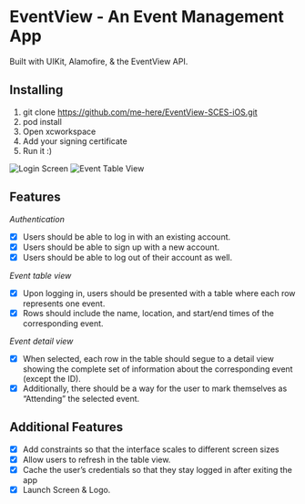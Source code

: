 # EventView - An Event Management App
Built with UIKit, Alamofire, & the EventView API.
## Installing
1. git clone https://github.com/me-here/EventView-SCES-iOS.git
2. pod install
3. Open xcworkspace
4. Add your signing certificate
5. Run it :)

![Login Screen](https://www.dropbox.com/s/27b7vkkdecdq8pg/Screen%20Shot%202021-01-26%20at%205.22.22%20PM.png?raw=1)
![Event Table View](https://www.dropbox.com/s/cynbfx0oy7qkxaw/Screen%20Shot%202021-01-23%20at%2012.22.52%20AM.png?raw=1)

## Features
*Authentication*
- [X] Users should be able to log in with an existing account.
- [X] Users should be able to sign up with a new account.
- [X] Users should be able to log out of their account as well.

*Event table view*
- [X] Upon logging in, users should be presented with a table where each row
represents one event.
- [X] Rows should include the name, location, and start/end times of the
corresponding event.

*Event detail view*
- [X] When selected, each row in the table should segue to a detail view showing the
complete set of information about the corresponding event (except the ID).
- [X] Additionally, there should be a way for the user to mark themselves as
“Attending” the selected event.

## Additional Features
- [X] Add constraints so that the interface scales to different screen sizes
- [X] Allow users to refresh in the table view.
- [X] Cache the user’s credentials so that they stay logged in after exiting the app
- [X] Launch Screen & Logo.
